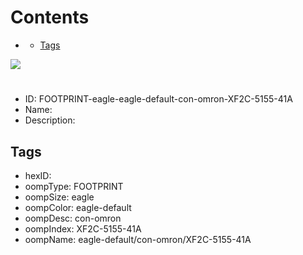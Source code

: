 



Contents
========

* [](#)
	* [Tags](#tags)
  
![][im]
# 

- ID: FOOTPRINT-eagle-eagle-default-con-omron-XF2C-5155-41A
- Name: 
- Description: 

## Tags

- hexID: 
- oompType: FOOTPRINT
- oompSize: eagle
- oompColor: eagle-default
- oompDesc: con-omron
- oompIndex: XF2C-5155-41A
- oompName: eagle-default/con-omron/XF2C-5155-41A



[im]: image.png
